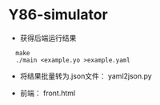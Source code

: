 # Y86-simulator

- 获得后端运行结果
```
  make
  ./main <example.yo >example.yaml
```

- 将结果批量转为.json文件：
  yaml2json.py

- 前端：
  front.html
